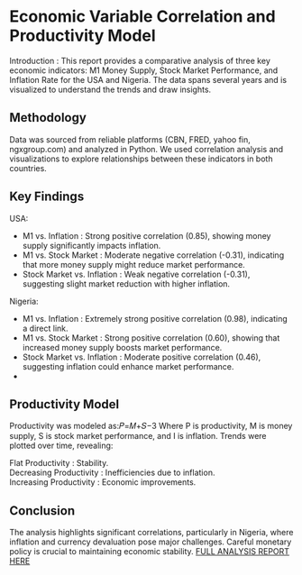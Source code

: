 # Economic Variable Correlation and Productivity Model
Introduction :
This report provides a comparative analysis of three key economic indicators: M1 Money Supply, Stock Market Performance, and Inflation Rate for the USA and Nigeria. The data spans several years and is visualized to understand the trends and draw insights.

## Methodology
Data was sourced from reliable platforms  (CBN, FRED, yahoo fin, ngxgroup.com) and analyzed in Python. We used correlation analysis and visualizations to explore relationships between these indicators in both countries.

## Key Findings
USA:
- M1 vs. Inflation : Strong positive correlation (0.85), showing money supply significantly impacts inflation.
- M1 vs. Stock Market : Moderate negative correlation (-0.31), indicating that more money supply might reduce market performance.
- Stock Market vs. Inflation : Weak negative correlation (-0.31), suggesting slight market reduction with higher inflation.
  
Nigeria:
- M1 vs. Inflation : Extremely strong positive correlation (0.98), indicating a direct link.
- M1 vs. Stock Market : Strong positive correlation (0.60), showing that increased money supply boosts market performance.
- Stock Market vs. Inflation : Moderate positive correlation (0.46), suggesting inflation could enhance market performance.
- 
## Productivity Model
Productivity was modeled as:𝑃=𝑀+𝑆−3 
Where P is productivity, M is money supply, S is stock market performance, and I is inflation. Trends were plotted over time, revealing:

Flat Productivity : Stability.<br>
Decreasing Productivity : Inefficiencies due to inflation.<br>
Increasing Productivity : Economic improvements.<br>

## Conclusion
The analysis highlights significant correlations, particularly in Nigeria, where inflation and currency devaluation pose major challenges. Careful monetary policy is crucial to maintaining economic stability. [FULL ANALYSIS REPORT HERE](https://docs.google.com/document/d/1oMQsU8UlKC5i03izxt8-v6UeeKLXEfO1J-XAq7PhCk8/edit)
